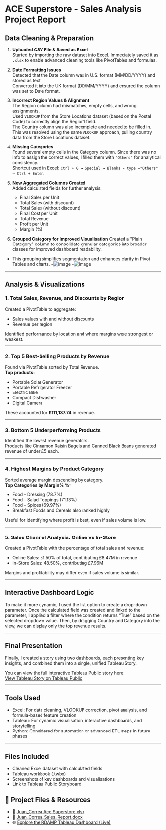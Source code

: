 # ACE Superstore - Sales Analysis Project Report

## Data Cleaning & Preparation

1. **Uploaded CSV File & Saved as Excel**  
   Started by importing the raw dataset into Excel. Immediately saved it as `.xlsx` to enable advanced cleaning tools like PivotTables and formulas.

2. **Date Formatting Issues**  
   Detected that the Date column was in U.S. format (MM/DD/YYYY) and stored as text.  
   Converted it into the UK format (DD/MM/YYYY) and ensured the column was set to Date format.

3. **Incorrect Region Values & Alignment**  
   The Region column had mismatches, empty cells, and wrong assignments.  
   Used `VLOOKUP` from the Store Locations dataset (based on the Postal Code) to correctly align the Region1 field.  
   The Country column was also incomplete and needed to be filled in. This was resolved using the same `VLOOKUP` approach, pulling country data from the Store Locations dataset.

4. **Missing Categories**  
   Found several empty cells in the Category column. Since there was no info to assign the correct values, I filled them with `"Others"` for analytical consistency.  
   Shortcut used in Excel: `Ctrl + G → Special → Blanks → type ="Others" → Ctrl + Enter`.

5. **New Aggregated Columns Created**  
   Added calculated fields for further analysis:
   - Final Sales per Unit  
   - Total Sales (with discount)  
   - Total Sales (without discount)  
   - Final Cost per Unit  
   - Total Revenue  
   - Profit per Unit  
   - Margin (%)
     
6. **Grouped Category for Improved Visualisation**
Created a "Plain Category" column to consolidate granular categories into broader classes for improved dashboard readability.

- This grouping simplifies segmentation and enhances clarity in Pivot Tables and charts.
-![image](https://github.com/user-attachments/assets/8adbd4c3-ce98-442b-b024-45af37a266e4)
-![image](https://github.com/user-attachments/assets/64bc61d9-147c-4b2e-835e-7b8a28002c64)
  
---

## Analysis & Visualizations

### 1. Total Sales, Revenue, and Discounts by Region  
Created a PivotTable to aggregate:
- Sales values with and without discounts  
- Revenue per region  

Identified performance by location and where margins were strongest or weakest.

---

### 2. Top 5 Best-Selling Products by Revenue  
Found via PivotTable sorted by Total Revenue.  
**Top products:**
- Portable Solar Generator  
- Portable Refrigerator Freezer  
- Electric Bike  
- Compact Dishwasher  
- Digital Camera  

These accounted for **£111,137.74** in revenue.

---

### 3. Bottom 5 Underperforming Products  
Identified the lowest revenue generators.  
Products like Cinnamon Raisin Bagels and Canned Black Beans generated revenue of under £5 each.

---

### 4. Highest Margins by Product Category  
Sorted average margin descending by category.  
**Top Categories by Margin% %:**
- Food - Dressing (78.7%)  
- Food - Salad Toppings (71.13%)  
- Food - Spices (69.97%)  
- Breakfast Foods and Cereals also ranked highly  

Useful for identifying where profit is best, even if sales volume is low.

---

### 5. Sales Channel Analysis: Online vs In-Store  
Created a PivotTable with the percentage of total sales and revenue:
- Online Sales: 51.50% of total, contributing £8.47M in revenue  
- In-Store Sales: 48.50%, contributing £7.96M  

Margins and profitability may differ even if sales volume is similar.

---

## Interactive Dashboard Logic

To make it more dynamic, I used the list option to create a drop-down parameter. Once the calculated field was created and linked to the parameter, I applied a filter where the condition returns “True” based on the selected dropdown value. Then, by dragging Country and Category into the view, we can display only the top revenue results.

---

## Final Presentation

Finally, I created a story using two dashboards, each presenting key insights, and combined them into a single, unified Tableau Story.

You can view the full interactive Tableau Public story here:  
[View Tableau Story on Tableau Public](https://public.tableau.com/app/profile/juan.correa./viz/RDAMP-AceSuperstore/AceSuperstoreInsights#1)

---

## Tools Used

- Excel: For data cleaning, VLOOKUP correction, pivot analysis, and formula-based feature creation  
- Tableau: For dynamic visualisation, interactive dashboards, and storytelling  
- Python: Considered for automation or advanced ETL steps in future phases

---

## Files Included

- Cleaned Excel dataset with calculated fields  
- Tableau workbook (.twbx)  
- Screenshots of key dashboards and visualisations  
- Link to Tableau Public Storyboard  

## 🔗 Project Files & Resources

 - 📂 [Juan_Correa Ace Superstore.xlsx](https://github.com/user-attachments/files/21083867/Juan_Correa.Ace.Superstore.xlsx)
 - 📄 [Juan_Correa_Sales_Report.docx](https://github.com/user-attachments/files/21083873/Juan_Correa_Sales_Report.docx)
 - 🌐 [Explore the RDAMP Tableau Dashboard (Live)](https://public.tableau.com/app/profile/juan.correa./viz/RDAMP-AceSuperstore/AceSuperstoreInsights#1)



